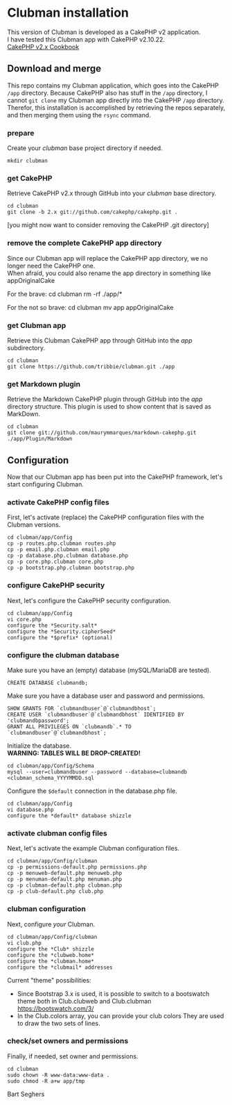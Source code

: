 Clubman installation
====================

This version of Clubman is developed as a CakePHP v2 application.  
I have tested this Clubman app with CakePHP v2.10.22.  
[CakePHP v2.x Cookbook](https://book.cakephp.org/2/en/index.html)


## Download and merge

This repo contains my Clubman application, which goes into the CakePHP `/app` directory. Because CakePHP also has stuff in the `/app` directory, I cannot `git clone` my Clubman app directly into the CakePHP `/app` directory. Therefor, this installation is accomplished by retrieving the repos separately, and then merging them using the `rsync` command.


### prepare

Create your *clubman* base project directory if needed.

    mkdir clubman


### get CakePHP

Retrieve CakePHP v2.x through GitHub into your *clubman* base directory.

    cd clubman
    git clone -b 2.x git://github.com/cakephp/cakephp.git .

[you might now want to consider removing the CakePHP .git directory]


### remove the complete CakePHP app directory

Since our Clubman app will replace the CakePHP app directory, we no longer need the CakePHP one.  
When afraid, you could also rename the app directory in something like appOriginalCake

For the brave:
    cd clubman
    rm -rf ./app/*

For the not so brave:
    cd clubman
    mv app appOriginalCake


### get Clubman app

Retrieve this Clubman CakePHP app through GitHub into the *app* subdirectory.

    cd clubman
    git clone https://github.com/tribbie/clubman.git ./app


### get Markdown plugin

Retrieve the Markdown CakePHP plugin through GitHub into the *app* directory structure.
This plugin is used to show content that is saved as MarkDown.

    cd clubman
    git clone git://github.com/maurymmarques/markdown-cakephp.git ./app/Plugin/Markdown


## Configuration

Now that our Clubman app has been put into the CakePHP framework, let's start configuring Clubman.


### activate CakePHP config files

First, let's activate (replace) the CakePHP configuration files with the Clubman versions.

    cd clubman/app/Config
    cp -p routes.php.clubman routes.php
    cp -p email.php.clubman email.php
    cp -p database.php.clubman database.php
    cp -p core.php.clubman core.php
    cp -p bootstrap.php.clubman bootstrap.php


### configure CakePHP security

Next, let's configure the CakePHP security configuration.

    cd clubman/app/Config
    vi core.php
    configure the *Security.salt*
    configure the *Security.cipherSeed*
    configure the *$prefix* (optional)


### configure the clubman database

Make sure you have an (empty) database (mySQL/MariaDB are tested).

    CREATE DATABASE clubmandb;

Make sure you have a database user and password and permissions.

    SHOW GRANTS FOR `clubmandbuser`@`clubmandbhost`;
    CREATE USER `clubmandbuser`@`clubmandbhost` IDENTIFIED BY 'clubmandbpassword';
    GRANT ALL PRIVILEGES ON `clubmandb`.* TO `clubmandbuser`@`clubmandbhost`;

Initialize the database.  
**WARNING: TABLES WILL BE DROP-CREATED!**

    cd clubman/app/Config/Schema
    mysql --user=clubmandbuser --password --database=clubmandb <clubman_schema_YYYYMMDD.sql

Configure the `$default` connection in the database.php file.

    cd clubman/app/Config
    vi database.php
    configure the *default* database shizzle


### activate clubman config files

Next, let's activate the example Clubman configuration files.

    cd clubman/app/Config/clubman
    cp -p permissions-default.php permissions.php
    cp -p menuweb-default.php menuweb.php
    cp -p menuman-default.php menuman.php
    cp -p clubman-default.php clubman.php
    cp -p club-default.php club.php


### clubman configuration

Next, configure *your* Clubman.

    cd clubman/app/Config/clubman
    vi club.php
    configure the *Club* shizzle
    configure the *clubweb.home*
    configure the *clubman.home*
    configure the *clubmail* addresses

Current "theme" possibilities:

- Since Bootstrap 3.x is used, it is possible to switch to a bootswatch theme both in Club.clubweb and Club.clubman
  https://bootswatch.com/3/
- In the Club.colors array, you can provide your club colors
  They are used to draw the two sets of lines.


### check/set owners and permissions

Finally, if needed, set owner and permissions.

    cd clubman
    sudo chown -R www-data:www-data .
    sudo chmod -R a+w app/tmp


Bart Seghers

